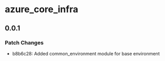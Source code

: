 # azure_core_infra

## 0.0.1

### Patch Changes

- b8b6c28: Added common_environment module for base environment
